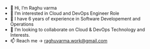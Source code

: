 - 👋 Hi, I’m Raghu varma
- 👀 I’m interested in Cloud and DevOps Engineer Role
- 🌱 I have 6 years of experience in Software Developement and Operations
- 💞️ I’m looking to collaborate on Cloud & DevOps Technology and Interests.
- 📫 Reach me -> raghuvarma.work@gmail.com

<!---
Raghuvarma-cloud/Raghuvarma-cloud is a ✨ special ✨ repository because its `README.md` (this file) appears on your GitHub profile.
You can click the Preview link to take a look at your changes.
--->
